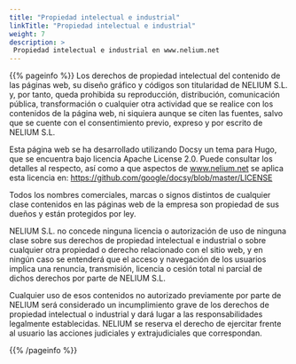 ```yaml
---
title: "Propiedad intelectual e industrial"
linkTitle: "Propiedad intelectual e industrial"
weight: 7
description: >
 Propiedad intelectual e industrial en www.nelium.net
---
```


{{% pageinfo %}}
Los derechos de propiedad intelectual del contenido de las páginas web, su diseño gráfico y códigos son titularidad de NELIUM S.L. y, por tanto, queda prohibida su reproducción, distribución, comunicación pública, transformación o cualquier otra actividad que se realice con los contenidos de la página web, ni siquiera aunque se citen las fuentes, salvo que se cuente con el consentimiento previo, expreso y por escrito de NELIUM S.L.

Esta página web se ha desarrollado utilizando Docsy un tema para Hugo, que se encuentra bajo licencia Apache License 2.0. Puede consultar los detalles al respecto, así como a que aspectos de www.nelium.net se aplica esta licencia en: https://github.com/google/docsy/blob/master/LICENSE

Todos los nombres comerciales, marcas o signos distintos de cualquier clase contenidos en las páginas web de la empresa son propiedad de sus dueños y están protegidos por ley.

NELIUM S.L. no concede ninguna licencia o autorización de uso de ninguna clase sobre sus derechos de propiedad intelectual e industrial o sobre cualquier otra propiedad o derecho relacionado con el sitio web, y en ningún caso se entenderá que el acceso y navegación de los usuarios implica una renuncia, transmisión, licencia o cesión total ni parcial de dichos derechos por parte de NELIUM S.L.

Cualquier uso de esos contenidos no autorizado previamente por parte de NELIUM será considerado un incumplimiento grave de los derechos de propiedad intelectual o industrial y dará lugar a las responsabilidades legalmente establecidas. NELIUM se reserva el derecho de ejercitar frente al usuario las acciones judiciales y extrajudiciales que correspondan.

{{% /pageinfo %}}
